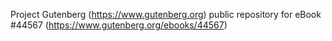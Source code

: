 Project Gutenberg (https://www.gutenberg.org) public repository for eBook #44567 (https://www.gutenberg.org/ebooks/44567)
